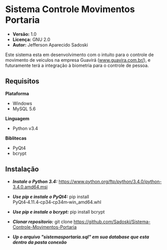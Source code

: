 # Sistema Controle Movimentos Portaria

* **Versão:** 1.0
* **Licença:** GNU 2.0
* **Autor:** Jefferson Aparecido Sadoski

Este sistema esta em desenvolvimento com o intuito para o controle de movimento de veiculos na empresa Guavirá (www.guavira.com.br/), e futuramente terá a integração à biometria para o controle de pessoa.

## Requisitos

**Plataforma**
  * Windows
  * MySQL 5.6

**Linguagem**
  * Python v3.4

**Biblitecas**
  * PyQt4
  * bcrypt
  
## Instalação
  * ***Instale o Python 3.4:*** https://www.python.org/ftp/python/3.4.0/python-3.4.0.amd64.msi
  
  * ***Use pip e instale o PyQt4:*** pip install PyQt4‑4.11.4‑cp34‑cp34m‑win_amd64.whl
  
  * ***Use pip e instale o bcrypt:*** pip install bcrypt
  
  * ***Clonar repositorio:*** git clone https://github.com/Sadoski/Sistema-Controle-Movimentos-Portaria
  
  * ***Up o arquivo "sistemasportaria.sql" em sua database que esta dentro da pasta conexão***
